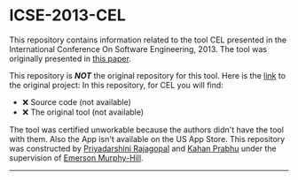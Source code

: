 # ICSE-2013-CEL

This repository contains information related to the tool CEL presented in the International Conference On Software Engineering, 2013. The tool was originally presented in [this paper](http://dl.acm.org/citation.cfm?id=2486996).

This repository is <i><b>NOT</b></i> the original repository for this tool. Here is the [link](http://cel.inf.usi.ch/) to the original project:
In this repository, for CEL you will find:
* :x: Source code (not available)
* :x: The original tool (not available)

The tool was certified unworkable because the authors didn't have the tool with them. Also the App isn't available on the US App Store. 
This repository was constructed by [Priyadarshini Rajagopal](https://github.com/PriyadarshiniRajagopal) and [Kahan Prabhu](https://github.com/KahanPrabhu) under the supervision of [Emerson Murphy-Hill](https://github.com/CaptainEmerson).  

***
